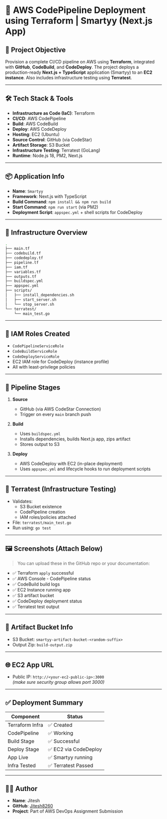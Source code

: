 
# 🚀 AWS CodePipeline Deployment using Terraform | Smartyy (Next.js App)

## 📌 Project Objective

Provision a complete CI/CD pipeline on AWS using **Terraform**, integrated with **GitHub**, **CodeBuild**, and **CodeDeploy**. The project deploys a production-ready **Next.js + TypeScript** application (Smartyy) to an **EC2 instance**. Also includes infrastructure testing using **Terratest**.

---

## 🛠️ Tech Stack & Tools

- **Infrastructure as Code (IaC)**: Terraform
- **CI/CD**: AWS CodePipeline
- **Build**: AWS CodeBuild
- **Deploy**: AWS CodeDeploy
- **Hosting**: EC2 (Ubuntu)
- **Source Control**: GitHub (via CodeStar)
- **Artifact Storage**: S3 Bucket
- **Infrastructure Testing**: Terratest (GoLang)
- **Runtime**: Node.js 18, PM2, Next.js

---

## 📦 Application Info

- **Name**: `Smartyy`
- **Framework**: Next.js with TypeScript
- **Build Command**: `npm install && npm run build`
- **Start Command**: `npm run start` (via PM2)
- **Deployment Script**: `appspec.yml` + shell scripts for CodeDeploy

---

## 🧱 Infrastructure Overview

```bash
.
├── main.tf
├── codebuild.tf
├── codedeploy.tf
├── pipeline.tf
├── iam.tf
├── variables.tf
├── outputs.tf
├── buildspec.yml
├── appspec.yml
├── scripts/
│   ├── install_dependencies.sh
│   ├── start_server.sh
│   └── stop_server.sh
└── terratest/
    └── main_test.go
```

---

## 🔐 IAM Roles Created

- `CodePipelineServiceRole`
- `CodeBuildServiceRole`
- `CodeDeployServiceRole`
- EC2 IAM role for CodeDeploy (instance profile)
- All with least-privilege policies

---

## 🚀 Pipeline Stages

1. **Source**
   - GitHub (via AWS CodeStar Connection)
   - Trigger on every `main` branch push

2. **Build**
   - Uses `buildspec.yml`
   - Installs dependencies, builds Next.js app, zips artifact
   - Stores output to S3

3. **Deploy**
   - AWS CodeDeploy with EC2 (in-place deployment)
   - Uses `appspec.yml` and lifecycle hooks to run deployment scripts

---

## 🧪 Terratest (Infrastructure Testing)

- Validates:
  - S3 Bucket existence
  - CodePipeline creation
  - IAM roles/policies attached
- File: `terratest/main_test.go`
- Run using: `go test`

---

## 🖼️ Screenshots (Attach Below)
> You can upload these in the GitHub repo or your documentation:
- ✅ Terraform `apply` successful
- ✅ AWS Console - CodePipeline status
- ✅ CodeBuild build logs
- ✅ EC2 Instance running app
- ✅ S3 artifact bucket
- ✅ CodeDeploy deployment status
- ✅ Terratest test output

---

## 📂 Artifact Bucket Info

- S3 Bucket: `smartyy-artifact-bucket-<random-suffix>`
- Output Zip: `build-output.zip`

---

## 🌐 EC2 App URL

- Public IP: `http://<your-ec2-public-ip>:3000`  
  _(make sure security group allows port 3000)_

---

## ✅ Deployment Summary

| Component      | Status      |
|----------------|-------------|
| Terraform Infra| ✅ Created  |
| CodePipeline   | ✅ Working  |
| Build Stage    | ✅ Successful |
| Deploy Stage   | ✅ EC2 via CodeDeploy |
| App Live       | ✅ Smartyy running |
| Infra Tested   | ✅ Terratest Passed |

---

## 👨‍💻 Author

- **Name**: Jitesh
- **GitHub**: [Jitesh8260](https://github.com/Jitesh8260)
- **Project**: Part of AWS DevOps Assignment Submission
